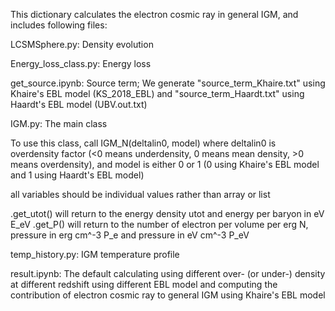 This dictionary calculates the electron cosmic ray in general IGM, and includes following files:

LCSMSphere.py: Density evolution

Energy_loss_class.py: Energy loss

get_source.ipynb: Source term; We generate "source_term_Khaire.txt" using Khaire's EBL model (KS_2018_EBL) 
and "source_term_Haardt.txt" using Haardt's EBL model (UBV.out.txt)

IGM.py: The main class

To use this class, call IGM_N(deltalin0, model)
where deltalin0 is overdensity factor (<0 means underdensity, 0 means mean density, >0 means overdensity),
and model is either 0 or 1 (0 using Khaire's EBL model and 1 using Haardt's EBL model)

all variables should be individual values rather than array or list

.get_utot() will return to the energy density utot and energy per baryon in eV E_eV
.get_P() will return to the number of electron per volume per erg N, pressure in erg cm^-3 P_e and pressure in eV cm^-3 P_eV

temp_history.py: IGM temperature profile

result.ipynb: The default calculating using different over- (or under-) density at different redshift using different EBL model 
and computing the contribution of electron cosmic ray to general IGM using Khaire's EBL model
